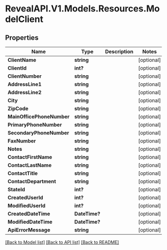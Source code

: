 # RevealAPI.V1.Models.Resources.ModelClient
## Properties

Name | Type | Description | Notes
------------ | ------------- | ------------- | -------------
**ClientName** | **string** |  | [optional] 
**ClientId** | **int?** |  | [optional] 
**ClientNumber** | **string** |  | [optional] 
**AddressLine1** | **string** |  | [optional] 
**AddressLine2** | **string** |  | [optional] 
**City** | **string** |  | [optional] 
**ZipCode** | **string** |  | [optional] 
**MainOfficePhoneNumber** | **string** |  | [optional] 
**PrimaryPhoneNumber** | **string** |  | [optional] 
**SecondaryPhoneNumber** | **string** |  | [optional] 
**FaxNumber** | **string** |  | [optional] 
**Notes** | **string** |  | [optional] 
**ContactFirstName** | **string** |  | [optional] 
**ContactLastName** | **string** |  | [optional] 
**ContactTitle** | **string** |  | [optional] 
**ContactDepartment** | **string** |  | [optional] 
**StateId** | **int?** |  | [optional] 
**CreatedUserId** | **int?** |  | [optional] 
**ModifiedUserId** | **int?** |  | [optional] 
**CreatedDateTime** | **DateTime?** |  | [optional] 
**ModifiedDateTime** | **DateTime?** |  | [optional] 
**ApiErrorMessage** | **string** |  | [optional] 

[[Back to Model list]](../README.md#documentation-for-models) [[Back to API list]](../README.md#documentation-for-api-endpoints) [[Back to README]](../README.md)

